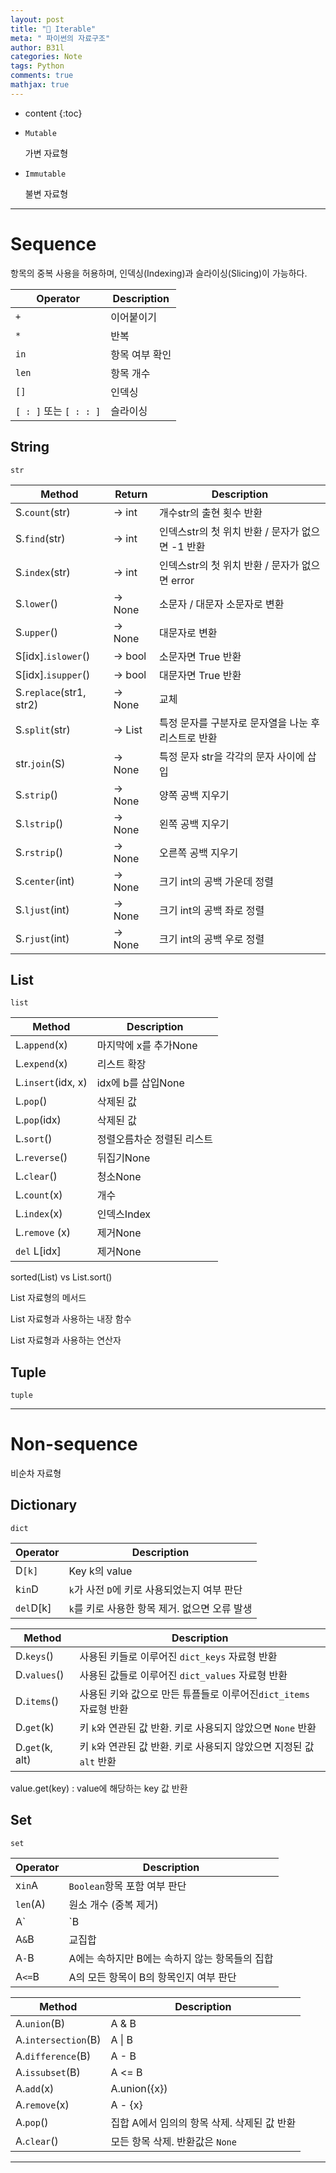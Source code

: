 ```yaml
---
layout: post
title: "📖 Iterable"
meta: " 파이썬의 자료구조"
author: B31l
categories: Note
tags: Python
comments: true
mathjax: true
---
```




* content
{:toc}
- `Mutable` 

  가변 자료형

- `Immutable`  

  불변 자료형

---

# Sequence

항목의 중복 사용을 허용하며, 인덱싱(Indexing)과 슬라이싱(Slicing)이 가능하다.

| Operator               | Description    |
| ---------------------- | -------------- |
| `+`                    | 이어붙이기     |
| `*`                    | 반복           |
| `in`                   | 항목 여부 확인 |
| `len`                  | 항목 개수      |
| `[]`                   | 인덱싱         |
| `[ : ]` 또는 `[ : : ]` | 슬라이싱       |





##  String

`str`

| Method                  | Return  | Description                                         |
| ----------------------- | ------- | --------------------------------------------------- |
| S.`count`(str)          | -> int  | 개수str의 출현 횟수 반환                            |
| S.`find`(str)           | -> int  | 인덱스str의 첫 위치 반환 / 문자가 없으면 -1 반환    |
| S.`index`(str)          | -> int  | 인덱스str의 첫 위치 반환 / 문자가 없으면 error      |
| S.`lower`()             | -> None | 소문자 / 대문자    소문자로 변환                    |
| S.`upper`()             | -> None | 대문자로 변환                                       |
| S[idx].`islower`()      | -> bool | 소문자면 True 반환                                  |
| S[idx].`isupper`()      | -> bool | 대문자면 True 반환                                  |
| S.`replace`(str1, str2) | -> None | 교체                                                |
| S.`split`(str)          | -> List | 특정 문자를 구분자로 문자열을 나눈 후 리스트로 반환 |
| str.`join`(S)           | -> None | 특정 문자 str을 각각의 문자 사이에 삽입             |
| S.`strip`()             | -> None | 양쪽 공백 지우기                                    |
| S.`lstrip`()            | -> None | 왼쪽 공백 지우기                                    |
| S.`rstrip`()            | -> None | 오른쪽 공백 지우기                                  |
| S.`center`(int)         | -> None | 크기 int의 공백 가운데 정렬                         |
| S.`ljust`(int)          | -> None | 크기 int의 공백 좌로 정렬                           |
| S.`rjust`(int)          | -> None | 크기 int의 공백 우로 정렬                           |



## List

`list`

| Method             | Description                |
| ------------------ | -------------------------- |
| L.`append`(x)      | 마지막에 x를 추가None      |
| L.`expend`(x)      | 리스트 확장                |
| L.`insert`(idx, x) | idx에 b를 삽입None         |
| L.`pop`()          | 삭제된 값                  |
| L.`pop`(idx)       | 삭제된 값                  |
| L.`sort`()         | 정렬오름차순 정렬된 리스트 |
| L.`reverse`()      | 뒤집기None                 |
| L.`clear`()        | 청소None                   |
| L.`count`(x)       | 개수                       |
| L.`index`(x)       | 인덱스Index                |
| L.`remove` (x)     | 제거None                   |
| `del` L[idx]       | 제거None                   |

 sorted(List) vs List.sort()



List 자료형의 메서드

List 자료형과 사용하는 내장 함수

List 자료형과 사용하는 연산자



## Tuple

`tuple`





---

# Non-sequence

비순차 자료형





## Dictionary

`dict`

| Operator  | Description                                   |
| --------- | --------------------------------------------- |
| D`[k]`    | Key k의 value                                 |
| k`in`D    | `k`가 사전 `D`에 키로 사용되었는지 여부 판단  |
| `del`D[k] | `k`를 키로 사용한 항목 제거. 없으면 오류 발생 |

| Method          | Description                                                  |
| --------------- | ------------------------------------------------------------ |
| D.`keys`()      | 사용된 키들로 이루어진 `dict_keys` 자료형 반환               |
| D.`values`()    | 사용된 값들로 이루어진 `dict_values` 자료형 반환             |
| D.`items`()     | 사용된 키와 값으로 만든 튜플들로 이루어진`dict_items` 자료형 반환 |
| D.`get`(k)      | 키 `k`와 연관된 값 반환. 키로 사용되지 않았으면 `None` 반환  |
| D.`get`(k, alt) | 키 `k`와 연관된 값 반환. 키로 사용되지 않았으면 지정된 값 `alt` 반환 |

value.get(key) : value에 해당하는 key 값 반환



## Set

`set`

| Operator | Description                                    |
| -------- | ---------------------------------------------- |
| x`in`A   | `Boolean`항목 포함 여부 판단                   |
| `len`(A) | 원소 개수 (중복 제거)                          |
| A`|`B    | 합집합                                         |
| A`&`B    | 교집합                                         |
| A`-`B    | A에는 속하지만 B에는 속하지 않는 항목들의 집합 |
| A`<=`B   | A의 모든 항목이 B의 항목인지 여부 판단         |

| Method              | Description                                 |
| ------------------- | ------------------------------------------- |
| A.`union`(B)        | A & B                                       |
| A.`intersection`(B) | A \| B                                      |
| A.`difference`(B)   | A - B                                       |
| A.`issubset`(B)     | A <= B                                      |
| A.`add`(x)          | A.union({x})                                |
| A.`remove`(x)       | A - {x}                                     |
| A.`pop`()           | 집합 A에서 임의의 항목 삭제. 삭제된 값 반환 |
| A.`clear`()         | 모든 항목 삭제. 반환값은 `None`             |

---

